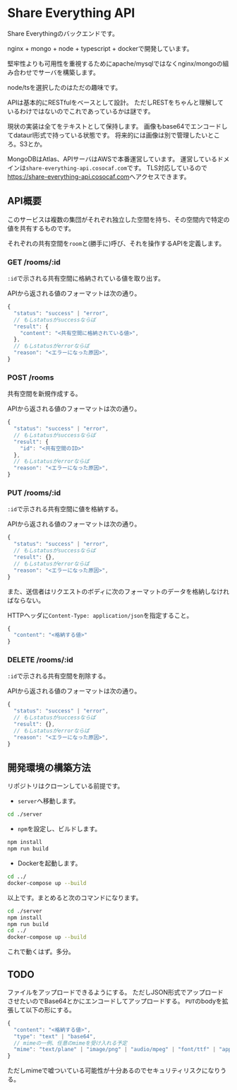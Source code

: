 # Share Everything API

Share Everythingのバックエンドです。

nginx + mongo + node + typescript + dockerで開発しています。

堅牢性よりも可用性を重視するためにapache/mysqlではなくnginx/mongoの組み合わせでサーバを構築します。

node/tsを選択したのはただの趣味です。

APIは基本的にRESTfulをベースとして設計。
ただしRESTをちゃんと理解しているわけではないのでこれであっているかは謎です。

現状の実装は全てをテキストとして保持します。
画像もbase64でエンコードしてdataurl形式で持っている状態です。
将来的には画像は別で管理したいところ。S3とか。

MongoDBはAtlas、APIサーバはAWSで本番運営しています。
運営しているドメインは`share-everything-api.cosocaf.com`です。
TLS対応しているので<https://share-everything-api.cosocaf.com>へアクセスできます。

## API概要

このサービスは複数の集団がそれぞれ独立した空間を持ち、その空間内で特定の値を共有するものです。

それぞれの共有空間を`room`と(勝手に)呼び、それを操作するAPIを定義します。

### GET /rooms/:id

`:id`で示される共有空間に格納されている値を取り出す。

APIから返される値のフォーマットは次の通り。

```ts
{
  "status": "success" | "error",
  // もしstatusがsuccessならば
  "result": {
    "content": "<共有空間に格納されている値>",
  },
  // もしstatusがerrorならば
  "reason": "<エラーになった原因>",
}
```

### POST /rooms

共有空間を新規作成する。

APIから返される値のフォーマットは次の通り。

```ts
{
  "status": "success" | "error",
  // もしstatusがsuccessならば
  "result": {
    "id": "<共有空間のID>"
  },
  // もしstatusがerrorならば
  "reason": "<エラーになった原因>",
}
```

### PUT /rooms/:id

`:id`で示される共有空間に値を格納する。

APIから返される値のフォーマットは次の通り。

```ts
{
  "status": "success" | "error",
  // もしstatusがsuccessならば
  "result": {},
  // もしstatusがerrorならば
  "reason": "<エラーになった原因>",
}
```

また、送信者はリクエストのボディに次のフォーマットのデータを格納しなければならない。

HTTPヘッダに`Content-Type: application/json`を指定すること。

```ts
{
  "content": "<格納する値>"
}
```

### DELETE /rooms/:id

`:id`で示される共有空間を削除する。

APIから返される値のフォーマットは次の通り。

```ts
{
  "status": "success" | "error",
  // もしstatusがsuccessならば
  "result": {},
  // もしstatusがerrorならば
  "reason": "<エラーになった原因>",
}
```

## 開発環境の構築方法

リポジトリはクローンしている前提です。

- `server`へ移動します。

```sh
cd ./server
```

- `npm`を設定し、ビルドします。

```sh
npm install
npm run build
```

- Dockerを起動します。

```sh
cd ../
docker-compose up --build
```

以上です。まとめると次のコマンドになります。

```sh
cd ./server
npm install
npm run build
cd ../
docker-compose up --build
```

これで動くはず。多分。

## TODO

ファイルをアップロードできるようにする。
ただしJSON形式でアップロードさせたいのでBase64とかにエンコードしてアップロードする。
`PUT`のbodyを拡張して以下の形にする。

```ts
{
  "content": "<格納する値>",
  "type": "text" | "base64",
  // mimeの一例、任意のmimeを受け入れる予定
  "mime": "text/plane" | "image/png" | "audio/mpeg" | "font/ttf" | "application/pdf"
}
```

ただしmimeで嘘ついている可能性が十分あるのでセキュリティリスクになりうる。
